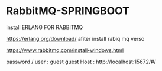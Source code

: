 # RabbitMQ-SPRINGBOOT

install ERLANG FOR RABBITMQ


https://erlang.org/download/
afiter install rabiq mq verso

https://www.rabbitmq.com/install-windows.html

password / user :  guest guest
Host : 
http://localhost:15672/#/
